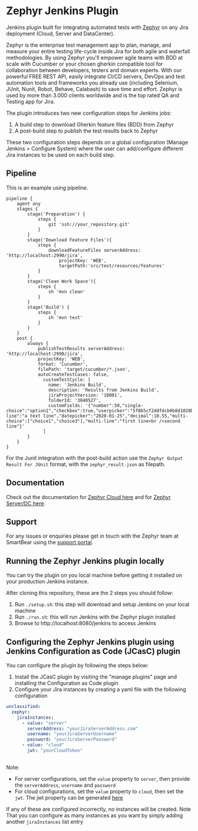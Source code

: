 # Zephyr Jenkins Plugin

Jenkins plugin built for integrating automated tests with [Zephyr](https://marketplace.atlassian.com/apps/1213259/zephyr-test-management-and-automation-for-jira) 
on any Jira deployment (Cloud, Server and DataCenter).

Zephyr is the enterprise test management app to plan, manage, and measure your entire testing life-cycle inside Jira for both agile and waterfall methodologies. 
By using Zephyr you'll empower agile teams with BDD at scale with Cucumber or your chosen gherkin compatible tool for collaboration between developers, 
testers and domain experts. With our powerful FREE REST API, easily integrate CI/CD servers, DevOps and test automation tools and frameworks you already use 
(including Selenium, JUnit, Nunit, Robot, Behave, Calabash) to save time and effort. 
Zephyr is used by more than 3.000 clients worldwide and is the top rated QA and Testing app for Jira.

The plugin introduces two new configuration steps for Jenkins jobs:

1. A build step to download Gherkin feature files (BDD) from Zephyr
1. A post-build step to publish the test results back to Zephyr

These two configuration steps depends on a global configuration (Manage Jenkins > Configure System)
where the user can add/configure different Jira instances to be used on each build step.

## Pipeline

This is an example using pipeline.

```
pipeline {
    agent any
    stages {
        stage('Preparation') {
            steps {
                git 'ssh://your_repository.git'
            }
        }
        stage('Download Feature Files'){
            steps {
                downloadFeatureFiles serverAddress: 'http://localhost:2990/jira',
                    projectKey: 'WEB',
                    targetPath:'src/test/resources/features'
            }
        }
        stage('Clean Work Space'){
            steps {
                sh 'mvn clean'
            }
        }
        stage('Build') {
            steps {
                sh 'mvn test'
            }
        }
    }
    post {
        always {
            publishTestResults serverAddress: 'http://localhost:2990/jira',
            projectKey: 'WEB', 
            format: 'Cucumber', 
            filePath: 'target/cucumber/*.json', 
            autoCreateTestCases: false, 
              customTestCycle: [
                name: 'Jenkins Build',
                description: 'Results from Jenkins Build', 
                jiraProjectVersion: '10001', 
                folderId: '3040527', 
                customFields: '{"number":50,"single-choice":"option1","checkbox":true,"userpicker":"5f8b5cf2ddfdcb0b8d1028bb","single-line":"a text line","datepicker":"2020-01-25","decimal":10.55,"multi-choice":["choice1","choice3"],"multi-line":"first line<br />second line"}'
              ]
        }
    }
}

```

For the Junit integration with the post-build action use the `Zephyr Output Result For JUnit` format, with the `zephyr_result.json` as filepath.

## Documentation

Check out the documentation for [Zephyr Cloud here](https://support.smartbear.com/zephyr/docs/en/continuous-integration/jenkins-integration.html) and 
for [Zephyr Server/DC here](https://support.smartbear.com/zephyr-dc/docs/en/test-automation/integrations/jenkins-integration.html).

## Support

For any issues or enquiries please get in touch with the Zephyr team at SmartBear using the [support portal](https://smartbear.atlassian.net/servicedesk/customer/portals).


## Running the Zephyr Jenkins plugin locally

You can try the plugin on you local machine before getting it installed on your production Jenkins instance.

After cloning this repository, these are the 2 steps you should follow:
1. Run `./setup.sh`: this step will download and setup Jenkins on your local machine
2. Run `./run.sh`: this will run Jenkins with the Zephyr plugin installed
3. Browse to http://localhost:8080/jenkins to access Jenkins

## Configuring the Zephyr Jenkins plugin using Jenkins Configuration as Code (JCasC) plugin
You can configure the plugin by following the steps below:
1. Install the JCasC plugin by visiting the "manage plugins" page and installing the Configuration as Code plugin
2. Configure your Jira instances by creating a yaml file with the following configuration
```yaml
unclassified:
  zephyr:
    jiraInstances:
      - value: "server"
        serverAddress: "yourJiraServerAddress.com"
        username: "yourJiraServerUsername"
        password: "yourJiraServerPassword"
      - value: "cloud"
        jwt: "yourCloudToken"
        
```
Note: 
- For server configurations, set the `value` property to `server`, then provide the `serverAddress`, `username` and `password` 
- For cloud configurations, set the `value` property to `cloud`, then set the `jwt`. The jwt property can be generated [here](https://support.smartbear.com/zephyr/docs/en/rest-api/api-access-tokens-management.html)

If any of these are configured incorrectly, no instances will be created.
Note That you can configure as many instances as you want by simply adding another `jiraInstances` list entry

